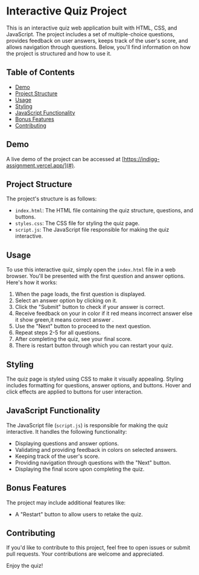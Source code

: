# Interactive Quiz Project

This is an interactive quiz web application built with HTML, CSS, and JavaScript. The project includes a set of multiple-choice questions, provides feedback on user answers, keeps track of the user's score, and allows navigation through questions. Below, you'll find information on how the project is structured and how to use it.

## Table of Contents

- [Demo](#demo)
- [Project Structure](#project-structure)
- [Usage](#usage)
- [Styling](#styling)
- [JavaScript Functionality](#javascript-functionality)
- [Bonus Features](#bonus-features)
- [Contributing](#contributing)

## Demo

A live demo of the project can be accessed at [https://indigg-assignment.vercel.app/](#).

## Project Structure

The project's structure is as follows:

- `index.html`: The HTML file containing the quiz structure, questions, and buttons.
- `styles.css`: The CSS file for styling the quiz page.
- `script.js`: The JavaScript file responsible for making the quiz interactive.


## Usage

To use this interactive quiz, simply open the `index.html` file in a web browser. You'll be presented with the first question and answer options. Here's how it works:

1. When the page loads, the first question is displayed.
2. Select an answer option by clicking on it.
3. Click the "Submit" button to check if your answer is correct.
4. Receive feedback on your in color if it red means incorrect answer else it show green,it means correct answer .
5. Use the "Next" button to proceed to the next question.
6. Repeat steps 2-5 for all questions.
7. After completing the quiz, see your final score.
8. There  is restart button through which you can restart your quiz.

## Styling

The quiz page is styled using CSS to make it visually appealing. Styling includes formatting for questions, answer options, and buttons. Hover and click effects are applied to buttons for user interaction.

## JavaScript Functionality

The JavaScript file (`script.js`) is responsible for making the quiz interactive. It handles the following functionality:

- Displaying questions and answer options.
- Validating and providing feedback in colors on selected answers.
- Keeping track of the user's score.
- Providing navigation through questions with the "Next" button.
- Displaying the final score upon completing the quiz.

## Bonus Features

The project may include additional features like:

- A "Restart" button to allow users to retake the quiz.

## Contributing

If you'd like to contribute to this project, feel free to open issues or submit pull requests. Your contributions are welcome and appreciated.

Enjoy the quiz!
